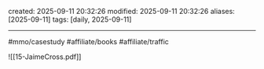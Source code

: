created: 2025-09-11 20:32:26
modified: 2025-09-11 20:32:26
aliases: [2025-09-11]
tags: [daily, 2025-09-11]

---

#mmo/casestudy
#affiliate/books
#affiliate/traffic  

![[15-JaimeCross.pdf]]



















